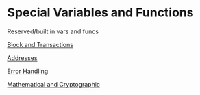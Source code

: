 # Special Variables and Functions

Reserved/built in vars and funcs

[Block and Transactions](block-and-transactions.md)

[Addresses](address-functions.md)

[Error Handling](error-handling.md)

[Mathematical and Cryptographic](math-crypto-functions.md)